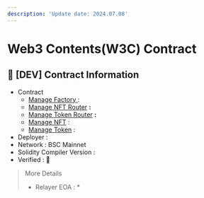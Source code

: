 ```yaml
---
description: 'Update date: 2024.07.08'
---
```


# Web3 Contents(W3C) Contract

## 📌 \[DEV] Contract Information

* Contract&#x20;
  * [Manage Factory ](https://testnet.bscscan.com/address/0x9F07f54E0860BDcF0420A73787B050Cf46897BdB):&#x20;
  * [Manage NFT Router](https://testnet.bscscan.com/address/0xD41EcE75ee71F7b50e6FfC1Ee56256d6569D25A5) **:**&#x20;
  * [Manage Token Router](https://testnet.bscscan.com/address/0xc61270255765546a544C7D140f5C4200472bcF72) **:**&#x20;
  * [Manage NFT](https://testnet.bscscan.com/address/0x77f1a21379195f480Ea50E9F848F7Cc13A15959B) :&#x20;
  * [Manage Token](https://testnet.bscscan.com/address/0x3cb0a8BCd7B84Be99EfA1663ABD6cE296773303a) :&#x20;
* Deployer : &#x20;
* Network : BSC Mainnet
* Solidity Compiler Version :&#x20;
* Verified : 

> More Details
>
> * Relayer EOA :&#x20;
>   *
